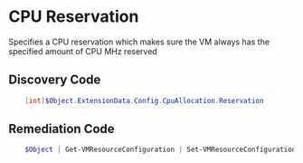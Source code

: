# CPU Reservation
Specifies a CPU reservation which makes sure the VM always has the specified amount of CPU MHz reserved
## Discovery Code
```powershell
    [int]$Object.ExtensionData.Config.CpuAllocation.Reservation
```

## Remediation Code
```powershell
    $Object | Get-VMResourceConfiguration | Set-VMResourceConfiguration -CpuReservationMhz $Desired
```

